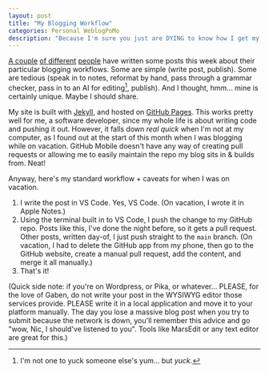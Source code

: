 ```yaml
---
layout: post
title: "My Blogging Workflow"
categories: Personal WeblogPoMo
description: "Because I'm sure you just are DYING to know how I get my words out to you."
---
```


[A couple](https://rknight.me/blog/my-blogging-workflow/) [of different](https://bjhess.com/posts/my-blogging-workflow) [people](https://birming.com/posts/my-tedious-blogging-workflow) have written some posts this week about their particular blogging workflows. Some are simple (write post, publish). Some are tedious (speak in to notes, reformat by hand, pass through a grammar checker, pass in to an AI for editing[^1], publish). And I thought, hmm... mine is certainly unique. Maybe I should share.

[^1]: I'm not one to yuck someone else's yum... but *yuck*.

My site is built with [Jekyll](http://jekyllrb.com), and hosted on [GitHub Pages](https://pages.github.com). This works pretty well for me, a software developer, since my whole life is about writing code and pushing it out. However, it falls down *real quick* when I'm not at my computer, as I found out at the start of this month when I was blogging while on vacation. GitHub Mobile doesn't have any way of creating pull requests or allowing me to easily maintain the repo my blog sits in & builds from. Neat!

Anyway, here's my standard workflow + caveats for when I was on vacation.

1. I write the post in VS Code. Yes, VS Code. (On vacation, I wrote it in Apple Notes.)
2. Using the terminal built in to VS Code, I push the change to my GitHub repo. Posts like this, I've done the night before, so it gets a pull request. Other posts, written day-of, I just push straight to the `main` branch. (On vacation, I had to delete the GitHub app from my phone, then go to the GitHub website, create a manual pull request, add the content, and merge it all manually.)
3. That's it!

(Quick side note: if you're on Wordpress, or Pika, or whatever... PLEASE, for the love of Gaben, do not write your post in the WYSIWYG editor those services provide. PLEASE write it in a local application and move it to your platform manually. The day you lose a massive blog post when you try to submit because the network is down, you'll remember this advice and go "wow, Nic, I should've listened to you". Tools like MarsEdit or any text editor are great for this.)
